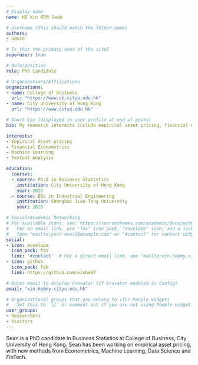 ```yaml
---
# Display name
name: HE Xin 何欣 Sean

# Username (this should match the folder name)
authors:
- admin

# Is this the primary user of the site?
superuser: true

# Role/position
role: PhD Candidate

# Organizations/Affiliations
organizations:
- name: College of Business
  url: "https://www.cb.cityu.edu.hk"
- name: City University of Hong Kong
  url: "https://www.cityu.edu.hk"

# Short bio (displayed in user profile at end of posts)
bio: My research interests include empirical asset pricing, financial econometrics and machine learning.

interests:
- Empirical Asset pricing
- Financial Econometrics
- Machine Learning
- Textual Analysis

education:
  courses:
  - course: Ph.D in Business Statistics
    institution: City University of Hong Kong
    year: 2022
  - course: BSc in Industrial Engineering
    institution: Shanghai Jiao Tong University
    year: 2018

# Social/Academic Networking
# For available icons, see: https://sourcethemes.com/academic/docs/widgets/#icons
#   For an email link, use "fas" icon pack, "envelope" icon, and a link in the
#   form "mailto:your-email@example.com" or "#contact" for contact widget.
social:
- icon: envelope
  icon_pack: fas
  link: '#contact'  # For a direct email link, use "mailto:xin.he@my.cityu.edu.hk".
- icon: github
  icon_pack: fab
  link: https://github.com/xinhe97

# Enter email to display Gravatar (if Gravatar enabled in Config)
email: "xin.he@my.cityu.edu.hk"

# Organizational groups that you belong to (for People widget)
#   Set this to `[]` or comment out if you are not using People widget.  
user_groups:
- Researchers
- Visitors
---
```


Sean is a PhD candidate in Business Statistics at College of  Business, City University of Hong Kong. Sean has been working on empirical asset pricing, with new methods from Econometrics, Machine Learning, Data Science and FinTech.
